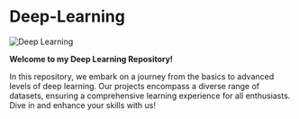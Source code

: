 # Deep-Learning
![Deep Learning](https://media.istockphoto.com/id/1167190490/vector/3d-neural-network-with-six-layers.jpg?s=612x612&w=0&k=20&c=HSbnQqi26ZibpoewUA2G5i7QNDD7O2RlVwKyQJ-5XC0=)

**Welcome to my Deep Learning Repository!**

In this repository, we embark on a journey from the basics to advanced levels of deep learning. Our projects encompass a diverse range of datasets, ensuring a comprehensive learning experience for all enthusiasts. Dive in and enhance your skills with us!
